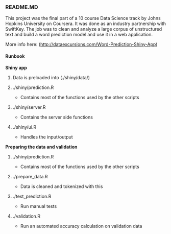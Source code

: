 ### README.MD
  
This project was the final part of a 10 course Data Science track by Johns Hopkins University on Coursera. It was done as an industry partnership with SwiftKey. The job was to clean and analyze a large corpus of unstructured text and build a word prediction model and use it in a web application.
  
More info here: (http://dataexcursions.com/Word-Prediction-Shiny-App)
  
#### Runbook
  
**Shiny app**
  
1. Data is preloaded into (./shiny/data/)
  
2. ./shiny/prediction.R
	- Contains most of the functions used by the other scripts
  
3. ./shiny/server.R
	- Contains the server side functions
  
4. ./shiny/ui.R
	- Handles the input/output
  
  
**Preparing the data and validation**

1. ./shiny/prediction.R  
	- Contains most of the functions used by the other scripts
  
2. ./prepare_data.R
	- Data is cleaned and tokenized with this
  
3. ./test_prediction.R
	- Run manual tests

4. ./validation.R
	- Run an automated accuracy calculation on validation data
